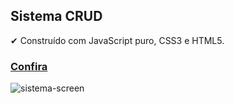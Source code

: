 ## Sistema CRUD

✔ Construído com JavaScript puro, CSS3 e HTML5.

### [Confira](https://renanmdp.github.io/nova-singular/)

<img src="https://i.ibb.co/6mr7BzD/sistema-screen.png" alt="sistema-screen" border="0">